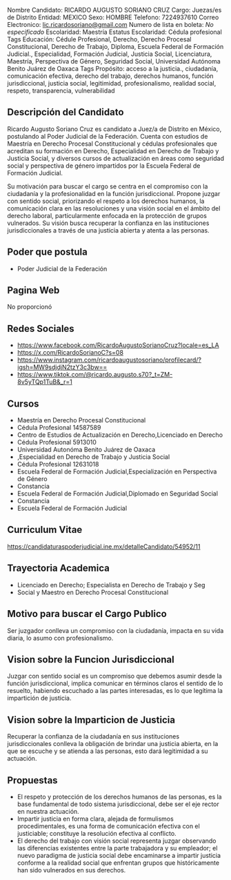 Nombre Candidato: RICARDO AUGUSTO SORIANO CRUZ
Cargo: Juezas/es de Distrito
Entidad: MEXICO
Sexo: HOMBRE
Telefono: 7224937610
Correo Electronico: lic.ricardosoriano@gmail.com
Numero de lista en boleta: *No especificado*
Escolaridad: Maestría
Estatus Escolaridad: Cédula profesional
Tags Educación: Cédule Profesional, Derecho, Derecho Procesal Constitucional, Derecho de Trabajo, Diploma, Escuela Federal de Formación Judicial., Especialidad, Formación Judicial, Justicia Social, Licenciatura, Maestría, Perspectiva de Género, Seguridad Social, Universidad Autónoma Benito Juárez de Oaxaca
Tags Propósito: acceso a la justicia., ciudadanía, comunicación efectiva, derecho del trabajo, derechos humanos, función jurisdiccional, justicia social, legitimidad, profesionalismo, realidad social, respeto, transparencia, vulnerabilidad


## Descripción del Candidato 

Ricardo Augusto Soriano Cruz es candidato a Juez/a de Distrito en México, postulando al Poder Judicial de la Federación. Cuenta con estudios de Maestría en Derecho Procesal Constitucional y cédulas profesionales que acreditan su formación en Derecho, Especialidad en Derecho de Trabajo y Justicia Social, y diversos cursos de actualización en áreas como seguridad social y perspectiva de género impartidos por la Escuela Federal de Formación Judicial.

Su motivación para buscar el cargo se centra en el compromiso con la ciudadanía y la profesionalidad en la función jurisdiccional. Propone juzgar con sentido social, priorizando el respeto a los derechos humanos, la comunicación clara en las resoluciones y una visión social en el ámbito del derecho laboral, particularmente enfocada en la protección de grupos vulnerados. Su visión busca recuperar la confianza en las instituciones jurisdiccionales a través de una justicia abierta y atenta a las personas.


## Poder que postula

- Poder Judicial de la Federación


## Pagina Web

No proporcionó


## Redes Sociales

- https://www.facebook.com/RicardoAugustoSorianoCruz?locale=es_LA
- https://x.com/RicardoSorianoC?s=08
- https://www.instagram.com/ricardoaugustosoriano/profilecard/?igsh=MW9sdjdjN2tzY3c3bw==
- https://www.tiktok.com/@ricardo.augusto.s70?_t=ZM-8v5yTQp1TuB&_r=1


## Cursos

- Maestría en Derecho Procesal Constitucional
- Cédula Profesional 14587589
- Centro de Estudios de Actualización en Derecho,Licenciado en Derecho
- Cédula Profesional 5913010
- Universidad Autonóma Benito Juárez de Oaxaca
- ,Especialidad en Derecho de Trabajo y Justicia Social
- Cédula Profesional 12631018
- Escuela Federal de Formación Judicial,Especialización en Perspectiva de Género
- Constancia
- Escuela Federal de Formación Judicial,Diplomado en Seguridad Social
- Constancia
- Escuela Federal de Formación Judicial


## Curriculum Vitae

https://candidaturaspoderjudicial.ine.mx/detalleCandidato/54952/11


## Trayectoria Academica

- Licenciado en Derecho; Especialista en Derecho de Trabajo y Seg
- Social y Maestro en Derecho Procesal Constitucional


## Motivo para buscar el Cargo Publico

Ser juzgador conlleva un compromiso con la ciudadanía, impacta en su vida diaria, lo asumo con profesionalismo.


## Vision sobre la Funcion Jurisdiccional

Juzgar con sentido social es un compromiso que debemos asumir desde la función jurisdiccional, implica comunicar en términos claros el sentido de lo resuelto, habiendo escuchado a las partes interesadas, es lo que legítima la impartición de justicia.


## Vision sobre la Imparticion de Justicia

Recuperar la confianza de la ciudadanía en sus instituciones jurisdiccionales conlleva la obligación de brindar una justicia abierta, en la que se escuche y se atienda a las personas, esto dará legitimidad a su actuación.


## Propuestas

- El respeto y protección de los derechos humanos de las personas, es la base fundamental de todo sistema jurisdiccional, debe ser el eje rector en nuestra actuación.
- Impartir justicia en forma clara, alejada de formulismos procedimentales, es una forma de comunicación efectiva con el justiciable; constituye la resolución efectiva al conflicto.
- El derecho del trabajo con visión social representa juzgar observando las diferencias existentes entre la parte trabajadora y su empleador; el nuevo paradigma de justicia social debe encaminarse a impartir justicia conforme a la realidad social que enfrentan grupos que históricamente han sido vulnerados en sus derechos.

